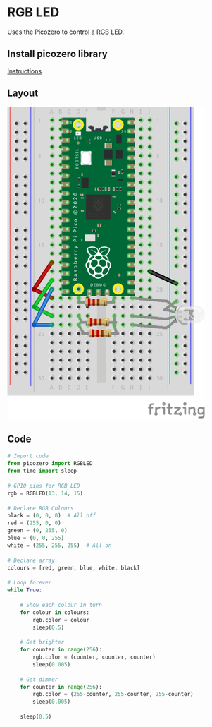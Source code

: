 # RGB LED

Uses the Picozero to control a RGB LED.


## Install picozero library

[Instructions](https://projects.raspberrypi.org/en/projects/introduction-to-the-pico/4 "RPi website"). 


## Layout

![RGB LED Layout](assets/rgbLED.png)


## Code

``` python
# Import code
from picozero import RGBLED
from time import sleep

# GPIO pins for RGB LED
rgb = RGBLED(13, 14, 15)

# Declare RGB Colours
black = (0, 0, 0)  # All off
red = (255, 0, 0)
green = (0, 255, 0)
blue = (0, 0, 255)
white = (255, 255, 255)  # All on

# Declare array
colours = [red, green, blue, white, black]

# Loop forever
while True:
    
    # Show each colour in turn
    for colour in colours:
        rgb.color = colour
        sleep(0.5)
    
    # Get brighter
    for counter in range(256):
        rgb.color = (counter, counter, counter)
        sleep(0.005)
    
    # Get dimmer
    for counter in range(256):
        rgb.color = (255-counter, 255-counter, 255-counter)
        sleep(0.005)
        
    sleep(0.5)
 ```
